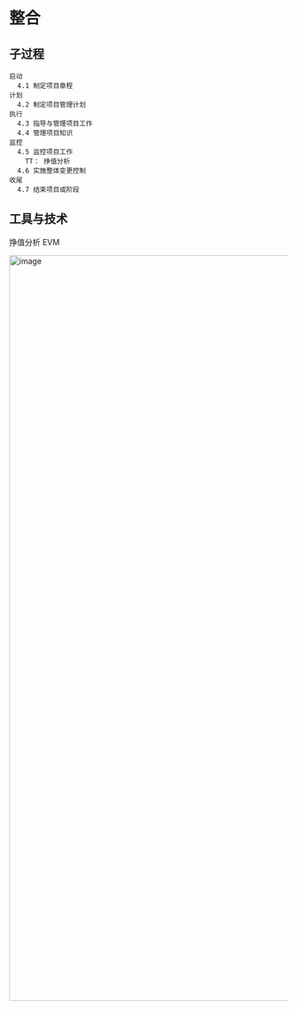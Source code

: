 # 整合
## 子过程
```
启动
  4.1 制定项目章程
计划
  4.2 制定项目管理计划
执行
  4.3 指导与管理项目工作
  4.4 管理项目知识
监控
  4.5 监控项目工作
    TT： 挣值分析
  4.6 实施整体变更控制
收尾
  4.7 结束项目或阶段
```

## 工具与技术
挣值分析 EVM

<img width="1343" alt="image" src="https://github.com/user-attachments/assets/24101f15-6dce-462f-8d93-00616b2968b5">
